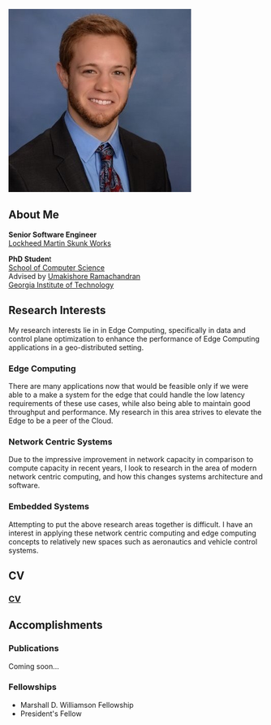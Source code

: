 ![Tyler Landle](./professional_pic.jpeg) 

## About Me

**Senior Software Engineer**\
[Lockheed Martin Skunk Works](https://www.lockheedmartin.com/en-us/who-we-are/business-areas/aeronautics/skunkworks.html)

**PhD Studen**t\
[School of Computer Science](https://scs.gatech.edu/)\
Advised by [Umakishore Ramachandran](https://www.cc.gatech.edu/~rama/)\
[Georgia Institute of Technology](https://www.cc.gatech.edu/)

## Research Interests

My research interests lie in in Edge Computing, specifically in data and control plane optimization to enhance the performance of Edge Computing applications in a geo-distributed setting.

### Edge Computing

There are many applications now that would be feasible only if we were able to a make a system for the edge that could handle the low latency requirements of these use cases, while also being able to maintain good throughput and performance. My research in this area strives to elevate the Edge to be a peer of the Cloud. 

### Network Centric Systems

Due to the impressive improvement in network capacity in comparison to compute capacity in recent years, I look to research in the area of modern network centric computing, and how this changes systems architecture and software. 

### Embedded Systems

Attempting to put the above research areas together is difficult. I have an interest in applying these network centric computing and edge computing concepts to relatively new spaces such as aeronautics and vehicle control systems.

## CV

### [CV](./cv.md)

## Accomplishments

### Publications

Coming soon...

### Fellowships

- Marshall D. Williamson Fellowship
- President's Fellow


